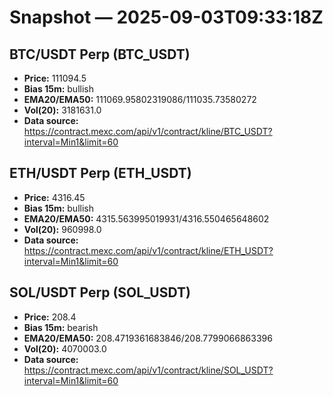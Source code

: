 # Snapshot — 2025-09-03T09:33:18Z

## BTC/USDT Perp (BTC_USDT)
- **Price:** 111094.5
- **Bias 15m:** bullish
- **EMA20/EMA50:** 111069.95802319086/111035.73580272
- **Vol(20):** 3181631.0
- **Data source:** https://contract.mexc.com/api/v1/contract/kline/BTC_USDT?interval=Min1&limit=60

## ETH/USDT Perp (ETH_USDT)
- **Price:** 4316.45
- **Bias 15m:** bullish
- **EMA20/EMA50:** 4315.563995019931/4316.550465648602
- **Vol(20):** 960998.0
- **Data source:** https://contract.mexc.com/api/v1/contract/kline/ETH_USDT?interval=Min1&limit=60

## SOL/USDT Perp (SOL_USDT)
- **Price:** 208.4
- **Bias 15m:** bearish
- **EMA20/EMA50:** 208.4719361683846/208.7799066863396
- **Vol(20):** 4070003.0
- **Data source:** https://contract.mexc.com/api/v1/contract/kline/SOL_USDT?interval=Min1&limit=60

